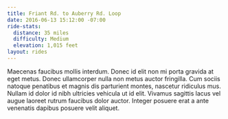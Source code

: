 ```yaml
---
title: Friant Rd. to Auberry Rd. Loop
date: 2016-06-13 15:12:00 -07:00
ride-stats:
  distance: 35 miles
  difficulty: Medium
  elevation: 1,015 feet
layout: rides
---
```


Maecenas faucibus mollis interdum. Donec id elit non mi porta gravida at eget metus. Donec ullamcorper nulla non metus auctor fringilla. Cum sociis natoque penatibus et magnis dis parturient montes, nascetur ridiculus mus. Nullam id dolor id nibh ultricies vehicula ut id elit. Vivamus sagittis lacus vel augue laoreet rutrum faucibus dolor auctor. Integer posuere erat a ante venenatis dapibus posuere velit aliquet.